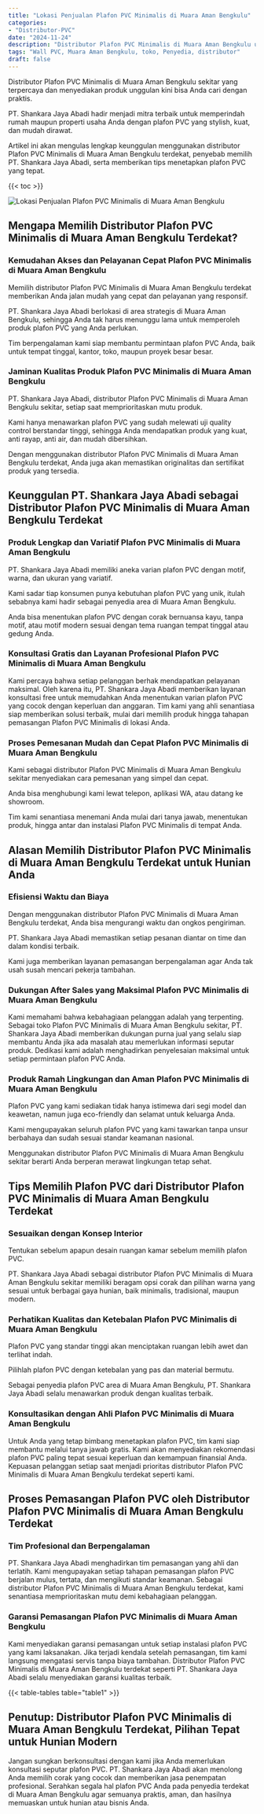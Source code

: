 ```yaml
---
title: "Lokasi Penjualan Plafon PVC Minimalis di Muara Aman Bengkulu"
categories: 
- "Distributor-PVC"
date: "2024-11-24"
description: "Distributor Plafon PVC Minimalis di Muara Aman Bengkulu untuk tempat tinggal, kantor, serta gerai. Panel berkualitas, pilihan motif, warna menarik, beserta layanan pemasangan oleh teknisi ahli dan kepastian resmi!|Servis distribusi Plafon PVC Minimalis di Muara Aman Bengkulu bagi kebutuhan hunian, kantor, atau gerai, dengan produk terbaik dan pemasangan oleh teknisi ahli serta jaminan resmi.|Solusi Plafon PVC Minimalis di Muara Aman Bengkulu yang andal untuk rumah, perkantoran, dan gerai, dengan produk terbaik dan penempatan ditangani oleh tim ahli serta kepastian resmi.|Penjualan Plafon PVC Minimalis di Muara Aman Bengkulu untuk hunian, office, serta gerai, beserta panel terbaik dan penempatan oleh tenaga ahli profesional, lengkap beserta garansi resmi.}"
tags: "Wall PVC, Muara Aman Bengkulu, toko, Penyedia, distributor"
draft: false
---
```


Distributor Plafon PVC Minimalis di Muara Aman Bengkulu sekitar yang terpercaya dan menyediakan produk unggulan kini bisa Anda cari dengan praktis.

PT. Shankara Jaya Abadi hadir menjadi mitra terbaik untuk memperindah rumah maupun properti usaha Anda dengan plafon PVC yang stylish, kuat, dan mudah dirawat.

Artikel ini akan mengulas lengkap keunggulan menggunakan distributor Plafon PVC Minimalis di Muara Aman Bengkulu terdekat, penyebab memilih PT. Shankara Jaya Abadi, serta memberikan tips menetapkan plafon PVC yang tepat.

{{< toc >}}

![Lokasi Penjualan Plafon PVC Minimalis di Muara Aman Bengkulu](/images/Distributor-PVC/Lokasi-Penjualan-Plafon-PVC-Minimalis-di-Muara-Aman-Bengkulu.png)


## Mengapa Memilih Distributor Plafon PVC Minimalis di Muara Aman Bengkulu Terdekat?

### Kemudahan Akses dan Pelayanan Cepat Plafon PVC Minimalis di Muara Aman Bengkulu

Memilih distributor Plafon PVC Minimalis di Muara Aman Bengkulu terdekat memberikan Anda jalan mudah yang cepat dan pelayanan yang responsif.

PT. Shankara Jaya Abadi berlokasi di area strategis di Muara Aman Bengkulu, sehingga Anda tak harus menunggu lama untuk memperoleh produk plafon PVC yang Anda perlukan.

Tim berpengalaman kami siap membantu permintaan plafon PVC Anda, baik untuk tempat tinggal, kantor, toko, maupun proyek besar besar.

### Jaminan Kualitas Produk Plafon PVC Minimalis di Muara Aman Bengkulu

PT. Shankara Jaya Abadi, distributor Plafon PVC Minimalis di Muara Aman Bengkulu sekitar, setiap saat memprioritaskan mutu produk.

Kami hanya menawarkan plafon PVC yang sudah melewati uji quality control berstandar tinggi, sehingga Anda mendapatkan produk yang kuat, anti rayap, anti air, dan mudah dibersihkan.

Dengan menggunakan distributor Plafon PVC Minimalis di Muara Aman Bengkulu terdekat, Anda juga akan memastikan originalitas dan sertifikat produk yang tersedia.

## Keunggulan PT. Shankara Jaya Abadi sebagai Distributor Plafon PVC Minimalis di Muara Aman Bengkulu Terdekat

### Produk Lengkap dan Variatif Plafon PVC Minimalis di Muara Aman Bengkulu

PT. Shankara Jaya Abadi memiliki aneka varian plafon PVC dengan motif, warna, dan ukuran yang variatif.

Kami sadar tiap konsumen punya kebutuhan plafon PVC yang unik, itulah sebabnya kami hadir sebagai penyedia area di Muara Aman Bengkulu.

Anda bisa menentukan plafon PVC dengan corak bernuansa kayu, tanpa motif, atau motif modern sesuai dengan tema ruangan tempat tinggal atau gedung Anda.

### Konsultasi Gratis dan Layanan Profesional Plafon PVC Minimalis di Muara Aman Bengkulu

Kami percaya bahwa setiap pelanggan berhak mendapatkan pelayanan maksimal. Oleh karena itu, PT. Shankara Jaya Abadi memberikan layanan konsultasi free untuk memudahkan Anda menentukan varian plafon PVC yang cocok dengan keperluan dan anggaran. Tim kami yang ahli senantiasa siap memberikan solusi terbaik, mulai dari memilih produk hingga tahapan pemasangan Plafon PVC Minimalis di lokasi Anda.

### Proses Pemesanan Mudah dan Cepat Plafon PVC Minimalis di Muara Aman Bengkulu

Kami sebagai distributor Plafon PVC Minimalis di Muara Aman Bengkulu sekitar menyediakan cara pemesanan yang simpel dan cepat.

Anda bisa menghubungi kami lewat telepon, aplikasi WA, atau datang ke showroom.

Tim kami senantiasa menemani Anda mulai dari tanya jawab, menentukan produk, hingga antar dan instalasi Plafon PVC Minimalis di tempat Anda.

## Alasan Memilih Distributor Plafon PVC Minimalis di Muara Aman Bengkulu Terdekat untuk Hunian Anda

### Efisiensi Waktu dan Biaya

Dengan menggunakan distributor Plafon PVC Minimalis di Muara Aman Bengkulu terdekat, Anda bisa mengurangi waktu dan ongkos pengiriman.

PT. Shankara Jaya Abadi memastikan setiap pesanan diantar on time dan dalam kondisi terbaik.

Kami juga memberikan layanan pemasangan berpengalaman agar Anda tak usah susah mencari pekerja tambahan.

### Dukungan After Sales yang Maksimal Plafon PVC Minimalis di Muara Aman Bengkulu

Kami memahami bahwa kebahagiaan pelanggan adalah yang terpenting. Sebagai toko Plafon PVC Minimalis di Muara Aman Bengkulu sekitar, PT. Shankara Jaya Abadi memberikan dukungan purna jual yang selalu siap membantu Anda jika ada masalah atau memerlukan informasi seputar produk. Dedikasi kami adalah menghadirkan penyelesaian maksimal untuk setiap permintaan plafon PVC Anda.

### Produk Ramah Lingkungan dan Aman Plafon PVC Minimalis di Muara Aman Bengkulu

Plafon PVC yang kami sediakan tidak hanya istimewa dari segi model dan keawetan, namun juga eco-friendly dan selamat untuk keluarga Anda.

Kami mengupayakan seluruh plafon PVC yang kami tawarkan tanpa unsur berbahaya dan sudah sesuai standar keamanan nasional.

Menggunakan distributor Plafon PVC Minimalis di Muara Aman Bengkulu sekitar berarti Anda berperan merawat lingkungan tetap sehat.

## Tips Memilih Plafon PVC dari Distributor Plafon PVC Minimalis di Muara Aman Bengkulu Terdekat

### Sesuaikan dengan Konsep Interior

Tentukan sebelum apapun desain ruangan kamar sebelum memilih plafon PVC.

PT. Shankara Jaya Abadi sebagai distributor Plafon PVC Minimalis di Muara Aman Bengkulu sekitar memiliki beragam opsi corak dan pilihan warna yang sesuai untuk berbagai gaya hunian, baik minimalis, tradisional, maupun modern.

### Perhatikan Kualitas dan Ketebalan Plafon PVC Minimalis di Muara Aman Bengkulu

Plafon PVC yang standar tinggi akan menciptakan ruangan lebih awet dan terlihat indah.

Pilihlah plafon PVC dengan ketebalan yang pas dan material bermutu.

Sebagai penyedia plafon PVC area di Muara Aman Bengkulu, PT. Shankara Jaya Abadi selalu menawarkan produk dengan kualitas terbaik.

### Konsultasikan dengan Ahli Plafon PVC Minimalis di Muara Aman Bengkulu

Untuk Anda yang tetap bimbang menetapkan plafon PVC, tim kami siap membantu melalui tanya jawab gratis. Kami akan menyediakan rekomendasi plafon PVC paling tepat sesuai keperluan dan kemampuan finansial Anda. Kepuasan pelanggan setiap saat menjadi prioritas distributor Plafon PVC Minimalis di Muara Aman Bengkulu terdekat seperti kami.

## Proses Pemasangan Plafon PVC oleh Distributor Plafon PVC Minimalis di Muara Aman Bengkulu Terdekat

### Tim Profesional dan Berpengalaman

PT. Shankara Jaya Abadi menghadirkan tim pemasangan yang ahli dan terlatih. Kami mengupayakan setiap tahapan pemasangan plafon PVC berjalan mulus, tertata, dan mengikuti standar keamanan. Sebagai distributor Plafon PVC Minimalis di Muara Aman Bengkulu terdekat, kami senantiasa memprioritaskan mutu demi kebahagiaan pelanggan.

### Garansi Pemasangan Plafon PVC Minimalis di Muara Aman Bengkulu

Kami menyediakan garansi pemasangan untuk setiap instalasi plafon PVC yang kami laksanakan. Jika terjadi kendala setelah pemasangan, tim kami langsung mengatasi servis tanpa biaya tambahan. Distributor Plafon PVC Minimalis di Muara Aman Bengkulu terdekat seperti PT. Shankara Jaya Abadi selalu menyediakan garansi kualitas terbaik.

{{< table-tables table="table1" >}}

## Penutup: Distributor Plafon PVC Minimalis di Muara Aman Bengkulu Terdekat, Pilihan Tepat untuk Hunian Modern

Jangan sungkan berkonsultasi dengan kami jika Anda memerlukan konsultasi seputar plafon PVC. PT. Shankara Jaya Abadi akan menolong Anda memilih corak yang cocok dan memberikan jasa penempatan profesional. Serahkan segala hal plafon PVC Anda pada penyedia terdekat di Muara Aman Bengkulu agar semuanya praktis, aman, dan hasilnya memuaskan untuk hunian atau bisnis Anda.